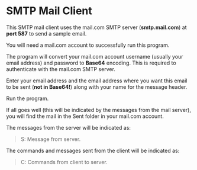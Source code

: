 # SMTP Mail Client

This SMTP mail client uses the mail.com SMTP server (**smtp.mail.com**) at **port 587** to send a sample email.

You will need a mail.com account to successfully run this program.

The program will convert your mail.com account username (usually your email address) and password to **Base64** encoding. This is required to authenticate with the mail.com SMTP server.

Enter your email address and the email address where you want this email to be sent (**not in Base64!**) along with your name for the message header.

Run the program. 

If all goes well (this will be indicated by the messages from the mail server), you will find the mail in the Sent folder in your mail.com account.

The messages from the server will be indicated as:
> S: Message from server.

The commands and messages sent from the client will be indicated as:
> C: Commands from client to server.
